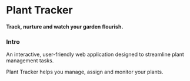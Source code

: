 # Plant Tracker
#### Track, nurture and watch your garden flourish.


### Intro

An interactive, user-friendly web application designed to streamline plant management tasks.

Plant Tracker helps you manage, assign and monitor your plants.